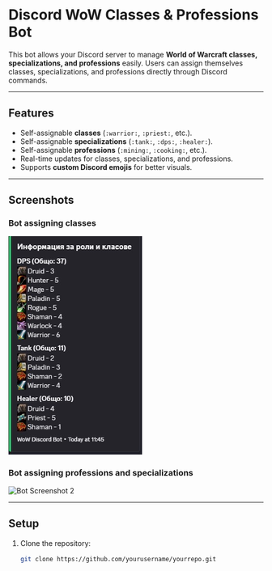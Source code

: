 # Discord WoW Classes & Professions Bot

This bot allows your Discord server to manage **World of Warcraft classes, specializations, and professions** easily. Users can assign themselves classes, specializations, and professions directly through Discord commands.

---

## Features

- Self-assignable **classes** (`:warrior:`, `:priest:`, etc.).
- Self-assignable **specializations** (`:tank:`, `:dps:`, `:healer:`).
- Self-assignable **professions** (`:mining:`, `:cooking:`, etc.).
- Real-time updates for classes, specializations, and professions.
- Supports **custom Discord emojis** for better visuals.

---

## Screenshots

### Bot assigning classes
![Bot Screenshot 1](images/dicbot.jpg)

### Bot assigning professions and specializations
![Bot Screenshot 2](images/dicbot2.jpg)

---

## Setup

1. Clone the repository:
   ```bash
   git clone https://github.com/yourusername/yourrepo.git
